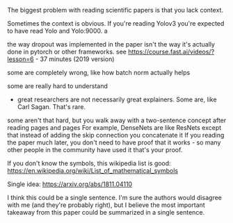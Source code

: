 The biggest problem with reading scientific papers is that you lack context.


Sometimes the context is obvious. If you're reading Yolov3 you're expected to have read Yolo and Yolo:9000. a



the way dropout was implemented in the paper isn't the way it's actually done in pytorch or other frameworks. see 
https://course.fast.ai/videos/?lesson=6 - 37 minutes (2019 version)


some are completely wrong, like how batch norm actually helps



some are really hard to understand
- great researchers are not necessarily great explainers. Some are, like Carl Sagan. That's rare.


some aren't that hard, but you walk away with a two-sentence concept after reading pages and pages
For example, DenseNets are like ResNets except that instead of adding the skip connection you concatenate it
If you reading the paper much later, you don't need to have proof that it works - so many other people in the community have used it that's your proof.



If you don't know the symbols, this wikipedia list is good: https://en.wikipedia.org/wiki/List_of_mathematical_symbols



Single idea:
https://arxiv.org/abs/1811.04110

I think this could be a single sentence. I'm sure the authors would disagree with me (and they're probably right), but I believe the most important takeaway from this paper could be summarized in a single sentence.


